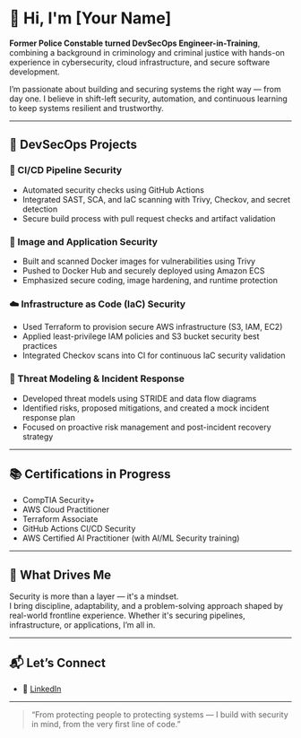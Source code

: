 # 👋 Hi, I'm [Your Name]

**Former Police Constable turned DevSecOps Engineer-in-Training**, combining a background in criminology and criminal justice with hands-on experience in cybersecurity, cloud infrastructure, and secure software development.

I’m passionate about building and securing systems the right way — from day one. I believe in shift-left security, automation, and continuous learning to keep systems resilient and trustworthy.

---

## 🔐 DevSecOps Projects

### 📁 CI/CD Pipeline Security
- Automated security checks using GitHub Actions
- Integrated SAST, SCA, and IaC scanning with Trivy, Checkov, and secret detection
- Secure build process with pull request checks and artifact validation

### 🐳 Image and Application Security
- Built and scanned Docker images for vulnerabilities using Trivy
- Pushed to Docker Hub and securely deployed using Amazon ECS
- Emphasized secure coding, image hardening, and runtime protection

### ☁️ Infrastructure as Code (IaC) Security
- Used Terraform to provision secure AWS infrastructure (S3, IAM, EC2)
- Applied least-privilege IAM policies and S3 bucket security best practices
- Integrated Checkov scans into CI for continuous IaC security validation

### 🧠 Threat Modeling & Incident Response
- Developed threat models using STRIDE and data flow diagrams
- Identified risks, proposed mitigations, and created a mock incident response plan
- Focused on proactive risk management and post-incident recovery strategy

---

## 📚 Certifications in Progress

- CompTIA Security+
- AWS Cloud Practitioner
- Terraform Associate
- GitHub Actions CI/CD Security
- AWS Certified AI Practitioner (with AI/ML Security training)

---

## 🚀 What Drives Me

Security is more than a layer — it's a mindset.  
I bring discipline, adaptability, and a problem-solving approach shaped by real-world frontline experience. Whether it's securing pipelines, infrastructure, or applications, I’m all in.

---

## 📬 Let’s Connect

- 🔗 [LinkedIn](https://linkedin.com/in/yourname)

---

> “From protecting people to protecting systems — I build with security in mind, from the very first line of code.”